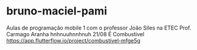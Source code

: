 # bruno-maciel-pami
Aulas de programação mobile 1 com o professor João Siles na ETEC Prof. Carmago Aranha
hnhnuuhnnhnuh
21/08 É Combustivel
https://app.flutterflow.io/project/combustivel-mfge5g
